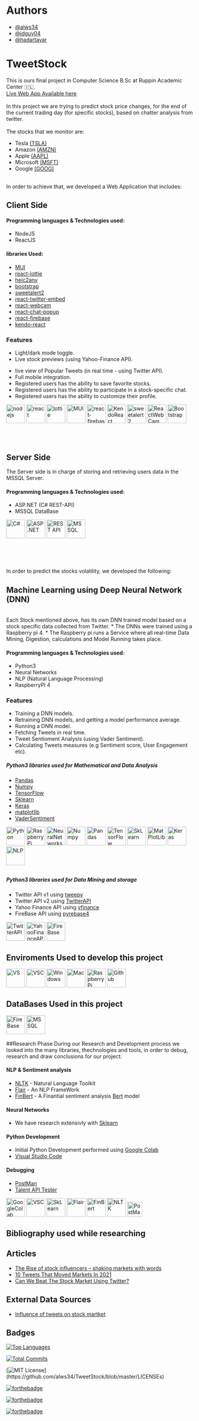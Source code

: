 # Authors

- [@alws34](https://www.github.com/alws34)
- [@idguy04](https://github.com/idguy04)
- [@hadartayar](https://github.com/hadartayar)


# TweetStock

This is ours final project in Computer Science B.Sc at Ruppin Academic Center 🇮🇱.
<br>
[Live Web App Available here](https://proj.ruppin.ac.il/bgroup57/test2/tar1/build/)
<br><br>
In this project we are trying to predict stock price changes, for the end of the current trading day (for specific stocks), based on chatter analysis from twitter.
<br><br>
The stocks that we monitor are:
- Tesla [(TSLA)](https://finance.yahoo.com/quote/TSLA/)
- Amazon [(AMZN)](https://finance.yahoo.com/quote/AMZN/)
- Apple [(AAPL)](https://finance.yahoo.com/quote/AAPL/)
- Microsoft [(MSFT)](https://finance.yahoo.com/quote/MSFT/)
- Google [(GOOG)](https://finance.yahoo.com/quote/GOOG/)
<br><br>

In order to achieve that, we developed a Web Application that includes:

## Client Side
#### Programming languages & Technologies used:
- NodeJS
- ReactJS

#### libraries Used:
- [MUI](https://mui.com/)
- [react-lottie](https://www.npmjs.com/package/react-lottie)
- [heic2any](https://www.npmjs.com/package/heic2any)
- [bootstrap](https://getbootstrap.com/)
- [sweetalert2](https://sweetalert2.github.io/)
- [react-twitter-embed](https://www.npmjs.com/package/react-twitter-embed)
- [react-webcam](https://www.npmjs.com/package/react-webcam)
- [react-chat-popup](https://www.npmjs.com/package/popup-chat-react)
- [react-firebase](https://www.npmjs.com/package/react-firebase)
- [kendo-react](https://www.npmjs.com/package/kendo-react)

### Features
- Light/dark mode toggle.
- Live stock previews (using Yahoo-Finance API).
<!-- + historical data   -->
- live view of Popular Tweets (in real time - using Twitter API).
- Full mobile integration.
- Registered users has the ability to save favorite stocks.
- Registered users has the ability to participate in a stock-specific chat.
- Registered users has the ability to customize their profile.


<div>
<img src="https://img.icons8.com/fluency/344/node-js.png" title="nodejs" **alt="nodejs" width="50" height="50"/>
<img src="https://img.icons8.com/officel/344/react.png" title="react" **alt="react" width="50" height="50"/>
<img src="https://avatars.githubusercontent.com/u/71153457?s=280&v=4" title="lottie" **alt="lottie" width="50" height="50"/>
<img src="https://mui.com/static/logo.png" title="MUI" **alt="MUI" width="50" height="50"/>
<img src="https://img.icons8.com/color/900/firebase.png" title="react-firebase" **alt="react-firebase" width="50" height="50"/>
<img src="https://avatars.githubusercontent.com/u/568561?v=4" title="KendoReact" **alt="KendoReact" width="50" height="50"/>
<img src="https://avatars.githubusercontent.com/u/35137722?s=280&v=4" title="sweetalert2" **alt="sweetalert2" width="50" height="50"/>
<img src="https://proj.ruppin.ac.il/bgroup57/test2/tar1/ReactWebcam.png" title="ReactWebCam" **alt="ReactWebCam" width="50" height="50"/>
<img src="https://img.icons8.com/color/344/bootstrap.png" title="Bootstrap" **alt="Bootstrap" width="50" height="50"/>
</div>

##
<br>

## Server Side
The Server side is in charge of storing and retrieving users data in the MSSQL Server.
#### Programming languages & Technologies used:
- ASP.NET (C# REST-API)
- MSSQL DataBase

<div>
<img src="https://img.icons8.com/color/900/c-sharp-logo.png" title="C#" **alt="C#" width="50" height="50"/>
<img src="https://img.icons8.com/color/900/asp.png" title="ASP .NET" **alt="ASP .NET" width="50" height="50"/>
<img src="https://img.icons8.com/color/900/rest-api.png" title="REST API" **alt="REST API" width="50" height="50"/>
<img src="https://www.sqlservertutorial.net/wp-content/uploads/sql-server-tutorial.svg" title="MSSQL" **alt="MSSQL" width="50" height="50"/>
</div>

##
<br>

##

In order to predict the stocks volatility, we developed the following:

## Machine Learning using Deep Neural Network (DNN)
<br>
Each Stock mentioned above, has its own DNN trained model based on a stock specific data collected from Twitter.
* The DNNs were trained using a Raspberry pi 4. 
* The Raspberry pi runs a Service where all real-time Data Mining, Digestion, calculations and Model Running takes place.

#### Programming languages & Technologies used:
- Python3
- Neural Networks
- NLP (Natural Language Processing)
- RaspberryPI 4

### Features
- Training a DNN models.
- Retraining DNN models, and getting a model performance average.
- Running a DNN model.
- Fetching Tweets in real time. 
- Tweet Sentioment Analysis (using Vader Sentiment).
- Calculating Tweets measures (e.g Sentiment score, User Engagement etc).

##### Python3 libraries used for Mathematical and Data Analysis
- [Pandas](https://pandas.pydata.org/)
- [Numpy](https://numpy.org/)
- [TensorFlow](https://www.tensorflow.org/)
- [Sklearn](https://scikit-learn.org/)
- [Keras](https://keras.io/)
- [matplotlib](https://matplotlib.org/)
- [VaderSentiment](https://github.com/cjhutto/vaderSentiment)

<div>
<img src="https://img.icons8.com/color/900/python.png" title="Python" **alt="Python" width="50" height="50"/>
<img src="https://img.icons8.com/color/344/raspberry-pi.png" title="RaspberryPi" **alt="Raspberry Pi" width="50" height="50"/>
<img src="https://encrypted-tbn0.gstatic.com/images?q=tbn:ANd9GcRal3Gkvw9yeBH-HKb8ugzX-EnrMDilHh8UfH67t_9C_YFBx-KmW3BVxkyHDaXQ1mDxXHE&usqp=CAU" title="NeuralNetworks" **alt="NeuralNetworks" width="50" height="50"/>
<img src="https://img.icons8.com/color/452/numpy.png" title="Numpy" **alt="Numpy" width="50" height="50"/>
<img src="https://i.pinimg.com/736x/28/ce/bf/28cebfa3c75ff7815999b0c81a826af6.jpg" title="Pandas" **alt="Pandas" width="50" height="50"/>
<img src="https://img.icons8.com/color/344/tensorflow.png" title="TensorFlow" **alt="TensorFlow" width="50" height="50"/>
<img src="https://upload.wikimedia.org/wikipedia/commons/thumb/0/05/Scikit_learn_logo_small.svg/1200px-Scikit_learn_logo_small.svg.png" title="SkLearn"**alt="SkLearn" width="50" height="50"/> 
<img src="https://matplotlib.org/stable/_static/logo2.svg" title="MatPlotLib" **alt="MatPlotLib" width="50" height="50"/>
<img src="https://camo.githubusercontent.com/906e661107a3bc03104ca5d88336d1f4b0e80fdcac65efaf7904041d371c747f/68747470733a2f2f73332e616d617a6f6e6177732e636f6d2f6b657261732e696f2f696d672f6b657261732d6c6f676f2d323031382d6c617267652d313230302e706e67" title="Keras" **alt="Keras" width="50" height="50"/>
<img src="https://cdn.sisense.com/wp-content/uploads/NLP_Abstract_BG_1200X800_02.jpg" title="NLP" **alt="NLP" width="50" height="50"/>

</div>

##

##### Python3 libraries used for Data Mining and storage
- Twitter API v1 using [tweepy](https://pypi.org/project/tweepy/)
- Twitter API v2 using [TwitterAPI](https://pypi.org/project/TwitterAPI/)
- Yahoo Finance API using [yfinance](https://pypi.org/project/yfinance/)
- FireBase API using [pyrebase4](https://pypi.org/project/Pyrebase4/)

<div>
<img src="https://www.pinclipart.com/picdir/big/453-4533180_how-be-successful-with-online-marketing-dark-twitter.png" title="TwitterAPI" **alt="TwitterAPI" width="50" height="50"/>
<img src="https://play-lh.googleusercontent.com/K4eJEI8ogLQO2MkjUKgxC8FNWL4I5etsbFw2OXwQJ9Uch4DGkW1gEdoQk_k-cmtD4F4" title="YahooFinanceAPI" **alt="Yahoo Finance API" width="50" height="50"/>
<img src="https://img.icons8.com/color/900/firebase.png" title="FireBase" **alt="FireBase" width="50" height="50"/>
</div>

## Enviroments Used to develop this project

<div>
<img src="https://img.icons8.com/color/900/visual-studio.png" title="VS" **alt="VS" width="50" height="50"/>
<img src="https://img.icons8.com/color/900/visual-studio-code-2019.png" title="VSC" **alt="VSC" width="50" height="50"/>
<img src="https://img.icons8.com/ultraviolet/452/windows-10.png" title="Windows" **alt="Windows" width="50" height="50"/>
<img src="https://img.icons8.com/external-flaticons-lineal-color-flat-icons/344/external-mac-coworking-space-flaticons-lineal-color-flat-icons-3.png" title="Mac" **alt="Mac" width="50" height="50"/>
<img src="https://img.icons8.com/color/344/raspberry-pi.png" title="RaspberryPi" **alt="Raspberry Pi" width="50" height="50"/>
<img src="https://img.icons8.com/color/900/github.png" title="Github" **alt="Github" width="50" height="50"/>
</div>

## DataBases Used in this project
<div>
<img src="https://img.icons8.com/color/900/firebase.png" title="FireBase" **alt="FireBase" width="50" height="50"/>
<img src="https://www.sqlservertutorial.net/wp-content/uploads/sql-server-tutorial.svg" title="MSSQL" **alt="MSSQL" width="50" height="50"/>
</div>


##Research Phase
During our Research and Development process we looked into the many libraries, thechnologies and tools, in order to debug, research and draw conclusions for our project: 

#### NLP & Sentiment analysis
- [NLTK](https://www.nltk.org/) - Natural Language Toolkit
- [Flair](https://github.com/flairNLP/flair) - An NLP FrameWork
- [FinBert](https://github.com/ProsusAI/finBERT) - A Finantial sentiment analysis [Bert](https://en.wikipedia.org/wiki/BERT_(language_model)) model

#### Neural Networks
- We have research extensivly with [Sklearn](https://scikit-learn.org/) 

####  Python Development
- Initial Python Development performed using [Google Colab](https://colab.research.google.com/)
- [Visual Studio Code](https://code.visualstudio.com/)

#### Debugging
- [PostMan](https://www.postman.com/) 
- [Talent API Tester](https://chrome.google.com/webstore/detail/talend-api-tester-free-ed/aejoelaoggembcahagimdiliamlcdmfm)


<div>
<img src="https://colab.research.google.com/img/colab_favicon_256px.png" title="GoogleColab" **alt="GoogleColab" width="50" height="50"/>
<img src="https://img.icons8.com/color/900/visual-studio-code-2019.png" title="VSC" **alt="VSC" width="50" height="50"/>
<img src="https://upload.wikimedia.org/wikipedia/commons/thumb/0/05/Scikit_learn_logo_small.svg/1200px-Scikit_learn_logo_small.svg.png" title="SkLearn"**alt="SkLearn" width="50" height="50"/> 
<img src="https://img.stackshare.io/service/10138/flair.png" title="Flair"**alt="Flair" width="50" height="50"/> 
<img src="https://proj.ruppin.ac.il/bgroup57/test2/tar1/finbert.png" title="FinBert"**alt="FinBert" width="50" height="50"/> 
<img src="https://miro.medium.com/max/592/1*5dQO7LHrsy3lIi2d0bgRLw.png" title="NLTK" **alt="NLTK" width="50" height="50"/>
<img src="https://img.icons8.com/dusk/30/000000/postman-api.png" title="PostMan" **alt="PostMan" width="40" height="40"/>
</div>

##

## Bibliography used while researching
## Articles
- [The Rise of stock influencers – shaking markets with words](https://www.flowbank.com/en/research/the-rise-of-stock-influencers-)
- [10 Tweets That Moved Markets In 2021](https://www.benzinga.com/markets/cryptocurrency/21/08/22398419/10-tweets-that-moved-markets-in-2021)
- [Can We Beat The Stock Market Using Twitter?](https://towardsdatascience.com/can-we-beat-the-stock-market-using-twitter-ef8465fd12e2)

## External Data Sources
- [Influence of tweets on stock martket](https://www.kaggle.com/code/renjithrrkj/influence-of-tweets-on-stock-martket/data)



## Badges

[![Top Languages](https://img.shields.io/github/languages/count/alws34/TweetStock)](https://img.shields.io/github/languages/count/alws34/TweetStock)

[![Total Commits](https://img.shields.io/github/commit-activity/y/alws34/TweetStock)](https://img.shields.io/github/commit-activity/y/alws34/TweetStock)

[![MIT License](https://img.shields.io/apm/l/atomic-design-ui.svg?)](https://github.com/alws34/TweetStock/blob/master/LICENSEs)

[![forthebadge](https://forthebadge.com/images/badges/powered-by-electricity.svg)](https://forthebadge.com)

[![forthebadge](https://forthebadge.com/images/badges/built-with-love.svg)](https://forthebadge.com)

[![forthebadge](https://forthebadge.com/images/badges/works-on-my-machine.svg)](https://forthebadge.com)
